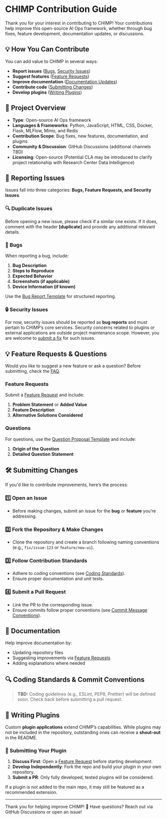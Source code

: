 # CHIMP Contribution Guide

Thank you for your interest in contributing to CHIMP! Your contributions help improve this open-source AI Ops framework, whether through bug fixes, feature development, documentation updates, or discussions.

## 💡 How You Can Contribute
You can add value to CHIMP in several ways:
- **Report issues** ([Bugs](#-bugs), [Security Issues](#-security-issues))
- **Suggest features** ([Feature Requests](#-feature-requests--questions))
- **Improve documentation** ([Documentation Updates](#-documentation))
- **Contribute code** ([Submitting Changes](#-submitting-changes))
- **Develop plugins** ([Writing Plugins](#-writing-plugins))

## 🚀 Project Overview
- **Type**: Open-source AI Ops framework
- **Languages & Frameworks**: Python, JavaScript, HTML, CSS, Docker, Flask, MLFlow, Minio, and Redis
- **Contribution Scope**: Bug fixes, new features, documentation, and plugins
- **Community & Discussion**: GitHub Discussions (additional channels TBD)
- **Licensing**: Open-source (Potential CLA may be introduced to clarify project relationship with Research Center Data Intelligence)

## 📌 Reporting Issues
Issues fall into three categories: **Bugs, Feature Requests, and Security Issues**.

### 🔍 Duplicate Issues
Before opening a new issue, please check if a similar one exists. If it does, comment with the header **[duplicate]** and provide any additional relevant details.

### 🐛 Bugs
When reporting a bug, include:
1. **Bug Description**
2. **Steps to Reproduce**
3. **Expected Behavior**
4. **Screenshots (if applicable)**
5. **Device Information (if known)**

Use the [Bug Report Template](https://github.com/Research-Center-Data-Intelligence/CHIMP/blob/contribution-guide/.github/ISSUE_TEMPLATE/bug_report.md) for structured reporting.

### 🔒 Security Issues
For now, security issues should be reported as **bug reports** and must pertain to CHIMP’s core services. Security concerns related to plugins or external applications are outside project maintenance scope. However, you are welcome to [submit a fix](#-submitting-changes) for such issues.

## 💡 Feature Requests & Questions
Would you like to suggest a new feature or ask a question? Before submitting, check the [FAQ](https://github.com/Research-Center-Data-Intelligence/CHIMP/blob/contribution-guide/README.md#FAQ).

### Feature Requests
Submit a [Feature Request](https://github.com/Research-Center-Data-Intelligence/CHIMP/blob/contribution-guide/.github/ISSUE_TEMPLATE/feature_request.md) and include:
1. **Problem Statement** or **Added Value**
2. **Feature Description**
3. **Alternative Solutions Considered**

### Questions
For questions, use the [Question Proposal Template](https://github.com/Research-Center-Data-Intelligence/CHIMP/blob/contribution-guide/.github/ISSUE_TEMPLATE/question-proposal.md) and include:
1. **Origin of the Question**
2. **Detailed Question Statement**

## 🛠️ Submitting Changes
If you'd like to contribute improvements, here’s the process:

### 1️⃣ Open an Issue
- Before making changes, submit an issue for the **bug** or **feature** you’re addressing.

### 2️⃣ Fork the Repository & Make Changes
- Clone the repository and create a branch following naming conventions (e.g., `fix/issue-123` or `feature/new-ui`).

### 3️⃣ Follow Contribution Standards
- Adhere to coding conventions (see [Coding Standards](#-coding-standards--commit-conventions)).
- Ensure proper documentation and unit tests.

### 4️⃣ Submit a Pull Request
- Link the PR to the corresponding issue.
- Ensure commits follow proper conventions (see [Commit Message Conventions](#coding-standards--commit-conventions)).

## 📖 Documentation
Help improve documentation by:
- Updating repository files
- Suggesting improvements via [Feature Requests](#-feature-requests)
- Adding explanations where needed

## 🔍 Coding Standards & Commit Conventions
> **TBD:** Coding guidelines (e.g., ESLint, PEP8, Prettier) will be defined soon. Check back before submitting a pull request.

## 🔌 Writing Plugins
Custom **plugin applications** extend CHIMP’s capabilities. While plugins may not be included in the repository, outstanding ones can receive a **shout-out** in the README.

### 📢 Submitting Your Plugin
1. **Discuss First**: Open a [Feature Request](#-feature-requests) before starting development.
2. **Develop Independently**: Fork the repo and build your plugin in your own repository.
3. **Submit a PR**: Only fully developed, tested plugins will be considered.

If a plugin is not added to the main repo, it may still be featured as a recommended extension.

---

Thank you for helping improve CHIMP! 💜 Have questions? Reach out via GitHub Discussions or open an issue!

